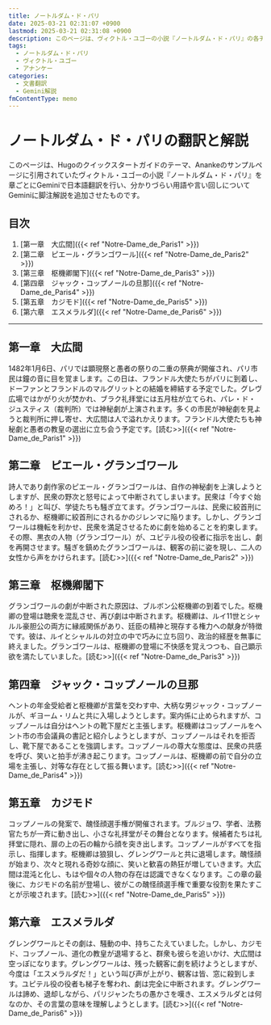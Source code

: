 ```yaml
---
title: ノートルダム・ド・パリ
date: 2025-03-21 02:31:07 +0900
lastmod: 2025-03-21 02:31:08 +0900
description: このページは、ヴィクトル・ユゴーの小説『ノートルダム・ド・パリ』の各チャプターへのリンクと、その内容の要約を提供します。
tags:
  - ノートルダム・ド・パリ
  - ヴィクトル・ユゴー
  - アナンケー
categories:
  - 文書翻訳
  - Gemini解説
fmContentType: memo
---
```


# ノートルダム・ド・パリの翻訳と解説

このページは、Hugoのクイックスタートガイドのテーマ、Anankeのサンプルページに引用されていたヴィクトル・ユゴーの小説『ノートルダム・ド・パリ』を章ごとにGeminiで日本語翻訳を行い、分かりづらい用語や言い回しについてGeminiに脚注解説を追加させたものです。

## 目次

1. [第一章　大広間]({{< ref "Notre-Dame_de_Paris1" >}})
2. [第二章　ピエール・グランゴワール]({{< ref "Notre-Dame_de_Paris2" >}})
3. [第三章　枢機卿閣下]({{< ref "Notre-Dame_de_Paris3" >}})
4. [第四章　ジャック・コップノールの旦那]({{< ref "Notre-Dame_de_Paris4" >}})
5. [第五章　カジモド]({{< ref "Notre-Dame_de_Paris5" >}})
6. [第六章　エスメラルダ]({{< ref "Notre-Dame_de_Paris6" >}})
<!--more-->
---

## 第一章　大広間

1482年1月6日、パリでは顕現祭と愚者の祭りの二重の祭典が開催され、パリ市民は鐘の音に目を覚まします。この日は、フランドル大使たちがパリに到着し、ドーファンとフランドルのマルグリットとの結婚を締結する予定でした。グレヴ広場ではかがり火が焚かれ、ブラク礼拝堂には五月柱が立てられ、パレ・ド・ジュスティス（裁判所）では神秘劇が上演されます。多くの市民が神秘劇を見ようと裁判所に押し寄せ、大広間は人で溢れかえります。フランドル大使たちも神秘劇と愚者の教皇の選出に立ち会う予定です。[読む>>]({{< ref "Notre-Dame_de_Paris1" >}})

## 第二章　ピエール・グランゴワール

詩人であり劇作家のピエール・グランゴワールは、自作の神秘劇を上演しようとしますが、民衆の野次と怒号によって中断されてしまいます。民衆は「今すぐ始めろ！」と叫び、学徒たちも騒ぎ立てます。グランゴワールは、民衆に絞首刑にされるか、枢機卿に絞首刑にされるかのジレンマに陥ります。しかし、グランゴワールは機転を利かせ、民衆を満足させるために劇を始めることを約束します。その際、黒衣の人物（グランゴワール）が、ユピテル役の役者に指示を出し、劇を再開させます。騒ぎを鎮めたグランゴワールは、観客の前に姿を現し、二人の女性から声をかけられます。[読む>>]({{< ref "Notre-Dame_de_Paris2" >}})

## 第三章　枢機卿閣下

グランゴワールの劇が中断された原因は、ブルボン公枢機卿の到着でした。枢機卿の登場は聴衆を混乱させ、再び劇は中断されます。枢機卿は、ルイ11世とシャルル豪胆公の両方に縁戚関係があり、廷臣の精神と現存する権力への献身が特徴です。彼は、ルイとシャルルの対立の中で巧みに立ち回り、政治的経歴を無事に終えました。グランゴワールは、枢機卿の登場に不快感を覚えつつも、自己顕示欲を満たしていました。[読む>>]({{< ref "Notre-Dame_de_Paris3" >}})

## 第四章　ジャック・コップノールの旦那

ヘントの年金受給者と枢機卿が言葉を交わす中、大柄な男ジャック・コップノールが、ギヨーム・リムと共に入場しようとします。案内係に止められますが、コップノールは自分はヘントの靴下屋だと主張します。枢機卿はコップノールをヘント市の市会議員の書記と紹介しようとしますが、コップノールはそれを拒否し、靴下屋であることを強調します。コップノールの尊大な態度は、民衆の共感を呼び、笑いと拍手が沸き起こります。コップノールは、枢機卿の前で自分の立場を主張し、対等な存在として振る舞います。[読む>>]({{< ref "Notre-Dame_de_Paris4" >}})

## 第五章　カジモド

コップノールの発案で、醜怪顔選手権が開催されます。ブルジョワ、学者、法務官たちが一斉に動き出し、小さな礼拝堂がその舞台となります。候補者たちは礼拝堂に隠れ、扉の上の石の輪から顔を突き出します。コップノールがすべてを指示し、指揮します。枢機卿は狼狽し、グレングワールと共に退場します。醜怪顔が始まり、次々と現れる奇妙な顔に、笑いと歓喜の熱狂が増していきます。大広間は混沌と化し、もはや個々の人物の存在は認識できなくなります。この章の最後に、カジモドの名前が登場し、彼がこの醜怪顔選手権で重要な役割を果たすことが示唆されます。[読む>>]({{< ref "Notre-Dame_de_Paris5" >}})

## 第六章　エスメラルダ

グレングワールとその劇は、騒動の中、持ちこたえていました。しかし、カジモド、コップノール、道化の教皇が退場すると、群衆も彼らを追いかけ、大広間は空っぽになります。グレングワールは、残った観客に劇を続けようとしますが、今度は「エスメラルダだ！」という叫び声が上がり、観客は皆、窓に殺到します。ユピテル役の役者も梯子を奪われ、劇は完全に中断されます。グレングワールは諦め、退却しながら、パリジャンたちの愚かさを嘆き、エスメラルダとは何なのか、その言葉の意味を理解しようとします。[読む>>]({{< ref "Notre-Dame_de_Paris6" >}})
